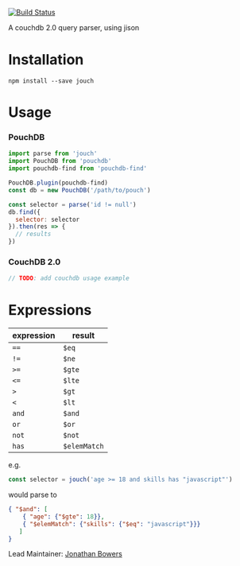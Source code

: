 [![Build Status](https://semaphoreci.com/api/v1/jonotron/jouch/branches/master/shields_badge.svg)](https://semaphoreci.com/jonotron/jouch)

A couchdb 2.0 query parser, using jison

Installation
============

    npm install --save jouch

Usage
=====

### PouchDB

```javascript
import parse from 'jouch'
import PouchDB from 'pouchdb'
import pouchdb-find from 'pouchdb-find'

PouchDB.plugin(pouchdb-find)
const db = new PouchDB('/path/to/pouch')

const selector = parse('id != null')
db.find({
  selector: selector
}).then(res => {
  // results
})
```

### CouchDB 2.0

```javascript
// TODO: add couchdb usage example
```

Expressions
===========

| expression | result           |
|------------|------------------|
| `==`       | `$eq`            |
| `!=`       | `$ne`            |
| `>=`       | `$gte`           |
| `<=`       | `$lte`           |
| `>`        | `$gt`            |
| `<`        | `$lt`            |
| `and`      | `$and`           |
| `or`       | `$or`            |
| `not`      | `$not`           |
| `has`      | `$elemMatch`     |

e.g.

```javascript
const selector = jouch('age >= 18 and skills has "javascript"')
```

would parse to
```json
{ "$and": [
    { "age": {"$gte": 18}},
    { "$elemMatch": {"skills": {"$eq": "javascript"}}}
   ]
}
```


Lead Maintainer: [Jonathan Bowers](https://github.com/jonotron)
